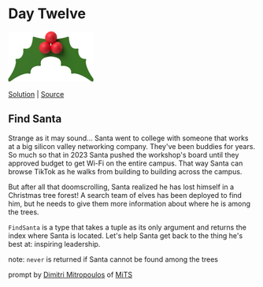 # Day Twelve

<img src="cover.png" width="173" height="102" alt="Leaf">

[Solution](solution.ts) | [Source](https://typehero.dev/challenge/day-12)

## Find Santa

Strange as it may sound… Santa went to college with someone that works at a big silicon valley networking company. They've been buddies for years. So much so that in 2023 Santa pushed the workshop's board until they approved budget to get Wi-Fi on the entire campus. That way Santa can browse TikTok as he walks from building to building across the campus.

But after all that doomscrolling, Santa realized he has lost himself in a Christmas tree forest! A search team of elves has been deployed to find him, but he needs to give them more information about where he is among the trees.

`FindSanta` is a type that takes a tuple as its only argument and returns the index where Santa is located. Let's help Santa get back to the thing he's best at: inspiring leadership.

note: `never` is returned if Santa cannot be found among the trees

prompt by [Dimitri Mitropoulos](https://github.com/dimitropoulos) of [MiTS](https://www.youtube.com/@MichiganTypeScript)
